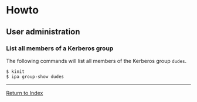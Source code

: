 # Howto

## User administration

### List all members of a Kerberos group

The following commands will list all members of the Kerberos group `dudes`.

```console
$ kinit
$ ipa group-show dudes
```

---
[Return to Index](../README.md)
